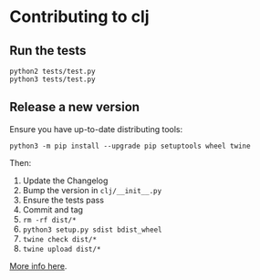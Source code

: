 # Contributing to clj

## Run the tests

    python2 tests/test.py
    python3 tests/test.py

## Release a new version

Ensure you have up-to-date distributing tools:

    python3 -m pip install --upgrade pip setuptools wheel twine

Then:

1. Update the Changelog
2. Bump the version in `clj/__init__.py`
3. Ensure the tests pass
4. Commit and tag
5. `rm -rf dist/*`
6. `python3 setup.py sdist bdist_wheel`
7. `twine check dist/*`
8. `twine upload dist/*`

[More info here](https://packaging.python.org/tutorials/packaging-projects/).
